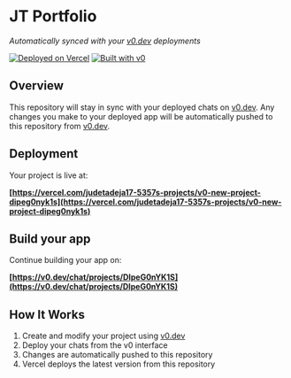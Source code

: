 # JT Portfolio

*Automatically synced with your [v0.dev](https://v0.dev) deployments*

[![Deployed on Vercel](https://img.shields.io/badge/Deployed%20on-Vercel-black?style=for-the-badge&logo=vercel)](https://vercel.com/judetadeja17-5357s-projects/v0-new-project-dipeg0nyk1s)
[![Built with v0](https://img.shields.io/badge/Built%20with-v0.dev-black?style=for-the-badge)](https://v0.dev/chat/projects/DIpeG0nYK1S)

## Overview

This repository will stay in sync with your deployed chats on [v0.dev](https://v0.dev).
Any changes you make to your deployed app will be automatically pushed to this repository from [v0.dev](https://v0.dev).

## Deployment

Your project is live at:

**[https://vercel.com/judetadeja17-5357s-projects/v0-new-project-dipeg0nyk1s](https://vercel.com/judetadeja17-5357s-projects/v0-new-project-dipeg0nyk1s)**

## Build your app

Continue building your app on:

**[https://v0.dev/chat/projects/DIpeG0nYK1S](https://v0.dev/chat/projects/DIpeG0nYK1S)**

## How It Works

1. Create and modify your project using [v0.dev](https://v0.dev)
2. Deploy your chats from the v0 interface
3. Changes are automatically pushed to this repository
4. Vercel deploys the latest version from this repository